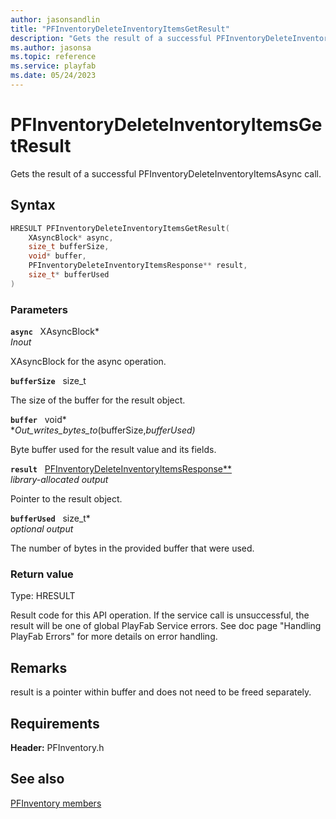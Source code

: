 ```yaml
---
author: jasonsandlin
title: "PFInventoryDeleteInventoryItemsGetResult"
description: "Gets the result of a successful PFInventoryDeleteInventoryItemsAsync call."
ms.author: jasonsa
ms.topic: reference
ms.service: playfab
ms.date: 05/24/2023
---
```


# PFInventoryDeleteInventoryItemsGetResult  

Gets the result of a successful PFInventoryDeleteInventoryItemsAsync call.  

## Syntax  
  
```cpp
HRESULT PFInventoryDeleteInventoryItemsGetResult(  
    XAsyncBlock* async,  
    size_t bufferSize,  
    void* buffer,  
    PFInventoryDeleteInventoryItemsResponse** result,  
    size_t* bufferUsed  
)  
```  
  
### Parameters  
  
**`async`** &nbsp; XAsyncBlock*  
*_Inout_*  
  
XAsyncBlock for the async operation.  
  
**`bufferSize`** &nbsp; size_t  
  
The size of the buffer for the result object.  
  
**`buffer`** &nbsp; void*  
*_Out_writes_bytes_to_(bufferSize,*bufferUsed)*  
  
Byte buffer used for the result value and its fields.  
  
**`result`** &nbsp; [PFInventoryDeleteInventoryItemsResponse**](../../pfinventorytypes/structs/pfinventorydeleteinventoryitemsresponse.md)  
*library-allocated output*  
  
Pointer to the result object.  
  
**`bufferUsed`** &nbsp; size_t*  
*optional output*  
  
The number of bytes in the provided buffer that were used.  
  
  
### Return value
Type: HRESULT
  
Result code for this API operation. If the service call is unsuccessful, the result will be one of global PlayFab Service errors. See doc page "Handling PlayFab Errors" for more details on error handling.
  
## Remarks  
  
result is a pointer within buffer and does not need to be freed separately.
  
## Requirements  
  
**Header:** PFInventory.h
  
## See also  
[PFInventory members](../pfinventory_members.md)  

  
  
